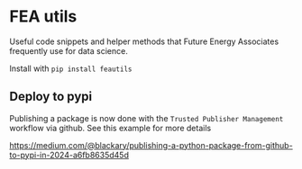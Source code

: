 # FEA utils

Useful code snippets and helper methods that Future Energy Associates frequently use for data science.

Install with `pip install feautils`

## Deploy to pypi

Publishing a package is now done with the `Trusted Publisher Management` workflow via github. See this example for more details 

https://medium.com/@blackary/publishing-a-python-package-from-github-to-pypi-in-2024-a6fb8635d45d

